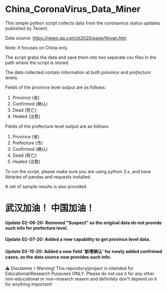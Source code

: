 
# China_CoronaVirus_Data_Miner

This simple python script collects data from the coronavirus status updates published by Tecent. 

Data source: https://news.qq.com/zt2020/page/feiyan.htm 

Note: It focuses on China only.

The script grabs the data and save them into two seperate csv files in the path where the script is stored.

The data collected contain information at both *province* and *prefecture* levels.

Fields of the province level output are as follows:
  1. Province (省)
  2. Confirmed (确认)
  3. Dead (死亡)
  4. Healed (治愈)

Fields of the prefecture level output are as follows:
  1. Province (省)
  2. Prefecture (市)
  3. Confirmed (确认)
  4. Dead (死亡)
  5. Healed (治愈)
  
To run the script, please make sure you are using python 3.x, and have libraries of pandas and requests installed.

A set of sample results is also provided.

# 武汉加油！ 中国加油！ #

#### Update 02-06-20: Removed "Suspect" as the original data do not provide such info for prefecture level.

#### Update 02-07-20: Added a new capability to get province level data.

#### Update 02-15-20: Added a new field '新增确认' for newly added confrimed cases, as the data source now provides such info.

⚠️ Disclaimer / Warning!
This repository/project is intended for Educational/Research Purposes ONLY.
Please do not use it for any other non-educational or non-research reason and definitely don't depend on it for anything important!

 
